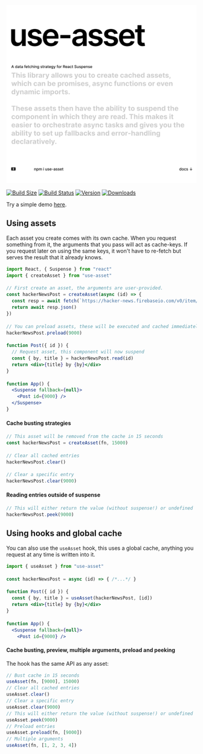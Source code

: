<p align="left">
  <a id="cover" href="#cover"><img src="img/cover.svg" alt="This library allows you to create cached assets, which can be promises, async functions or even dynamic imports. These assets then have the ability to suspend the component in which they are read. This makes it easier to orchestrate async tasks and gives you the ability to set up fallbacks and error-handling declaratively." /></a>
</p>

[![Build Size](https://img.shields.io/bundlephobia/min/use-asset?label=bunlde%20size&style=flat&colorA=000000&colorB=000000)](https://bundlephobia.com/result?p=use-asset)
[![Build Status](https://img.shields.io/travis/pmndrs/use-asset/master?style=flat&colorA=000000&colorB=000000)](https://travis-ci.org/pmndrs/use-asset)
[![Version](https://img.shields.io/npm/v/use-asset?style=flat&colorA=000000&colorB=000000)](https://www.npmjs.com/package/use-asset)
[![Downloads](https://img.shields.io/npm/dt/use-asset.svg?style=flat&colorA=000000&colorB=000000)](https://www.npmjs.com/package/use-asset)

Try a simple demo [here](https://codesandbox.io/s/use-asset-demo-forked-ji8ky).

## Using assets

Each asset you create comes with its own cache. When you request something from it, the arguments that you pass will act as cache-keys. If you request later on using the same keys, it won't have to re-fetch but serves the result that it already knows.

```jsx
import React, { Suspense } from "react"
import { createAsset } from "use-asset"

// First create an asset, the arguments are user-provided.
const hackerNewsPost = createAsset(async (id) => {
  const resp = await fetch(`https://hacker-news.firebaseio.com/v0/item/${id}.json`)
  return await resp.json()
})

// You can preload assets, these will be executed and cached immediately
hackerNewsPost.preload(9000)

function Post({ id }) {
  // Request asset, this component will now suspend
  const { by, title } = hackerNewsPost.read(id)
  return <div>{title} by {by}</div>
}

function App() {
  <Suspense fallback={null}>
    <Post id={9000} />
  </Suspense>
}
```

#### Cache busting strategies

```jsx
// This asset will be removed from the cache in 15 seconds
const hackerNewsPost = createAsset(fn, 15000)

// Clear all cached entries
hackerNewsPost.clear()

// Clear a specific entry
hackerNewsPost.clear(9000)
```

#### Reading entries outside of suspense

```jsx
// This will either return the value (without suspense!) or undefined
hackerNewsPost.peek(9000)
```

## Using hooks and global cache

You can also use the `useAsset` hook, this uses a global cache, anything you request at any time is written into it.

```jsx
import { useAsset } from "use-asset"

const hackerNewsPost = async (id) => { /*...*/ }

function Post({ id }) {
  const { by, title } = useAsset(hackerNewsPost, [id])
  return <div>{title} by {by}</div>
}

function App() {
  <Suspense fallback={null}>
    <Post id={9000} />
```

#### Cache busting, preview, multiple arguments, preload and peeking

The hook has the same API as any asset:

```jsx
// Bust cache in 15 seconds
useAsset(fn, [9000], 15000)
// Clear all cached entries
useAsset.clear()
// Clear a specific entry
useAsset.clear(9000)
// This will either return the value (without suspense!) or undefined
useAsset.peek(9000)
// Preload entries
useAsset.preload(fn, [9000])
// Multiple arguments
useAsset(fn, [1, 2, 3, 4])
```
